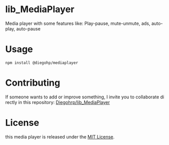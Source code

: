 # lib_MediaPlayer
Media player with some features like: Play-pause, mute-unmute, ads, auto-play, auto-pause

# Usage
```npm
npm install @diegohp/mediaplayer 
```

# Contributing
If someone wants to add or improve something, I invite you to collaborate di
rectly in this repository: [Diegohrp/lib_MediaPlayer](https://github.com/Diegohrp/lib_MediaPlayer)

# License
this media player is released under the [MIT License](https://opensource.org/licenses/MIT).

